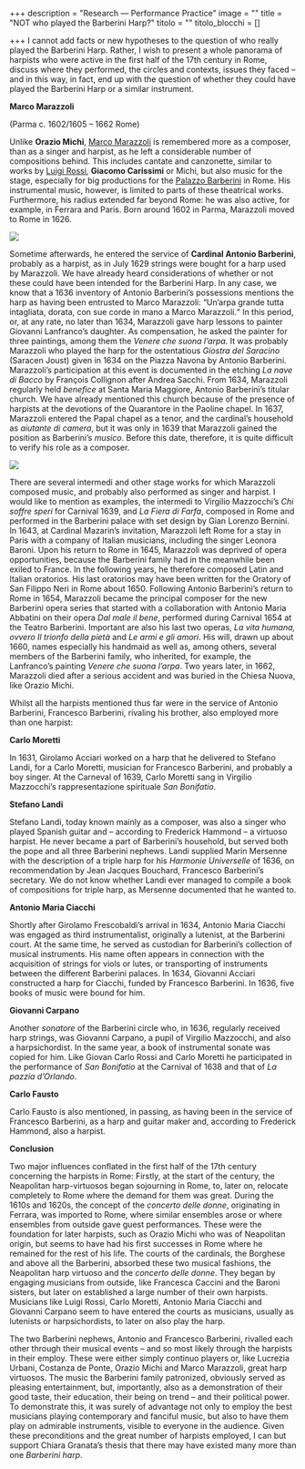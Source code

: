 +++
description = "Research — Performance Practice"
image = ""
title = "NOT who played the Barberini Harp?"
titolo = ""
titolo_blocchi = []

+++
I cannot add facts or new hypotheses to the question of who really played the Barberini Harp. Rather, I wish to present a whole panorama of harpists who were active in the first half of the 17th century in Rome, discuss where they performed, the circles and contexts, issues they faced – and in this way, in fact, end up with the question of whether they could have played the Barberini Harp or a similar instrument.

**<span tag="HL_names">Marco Marazzoli</span>**

(Parma c. 1602/1605 – 1662 Rome)

Unlike **<span tag="HL_names">**Orazio Michi**</span>**, [Marco Marazzoli](https://it.wikipedia.org/wiki/Marco_Marazzoli "Marco Marazzoli") is remembered more as a composer, than as a singer and harpist, as he left a considerable number of compositions behind. This includes cantate and canzonette, similar to works by **<span tag="HL_names">**[Luigi Rossi](https://it.wikipedia.org/wiki/Luigi_Rossi "Luigi Rossi")**</span>**, **<span tag="HL_names">**Giacomo Carissimi**</span>** or Michi, but also music for the stage, especially for big productions for the [Palazzo Barberini](https://it.wikipedia.org/wiki/Palazzo_Barberini "Palazzo Barberini") in Rome. His instrumental music, however, is limited to parts of these theatrical works. Furthermore, his radius extended far beyond Rome: he was also active, for example, in Ferrara and Paris. Born around 1602 in Parma, Marazzoli moved to Rome in 1626.

![](/images/image.jpg)

Sometime afterwards, he entered the service of **<span tag="HL_names">**Cardinal Antonio Barberini**</span>**, probably as a harpist, as in July 1629 strings were bought for a harp used by Marazzoli. We have already heard considerations of whether or not these could have been intended for the Barberini Harp. In any case, we know that a 1636 inventory of Antonio Barberini’s possessions mentions the harp as having been entrusted to Marco Marazzoli: “Un’arpa grande tutta intagliata, dorata, con sue corde in mano a Marco Marazzoli.“ In this period, or, at any rate, no later than 1634, Marazzoli gave harp lessons to painter Giovanni Lanfranco’s daughter. As compensation, he asked the painter for three paintings, among them the _Venere che suona l’arpa_. It was probably Marazzoli who played the harp for the ostentatious _Giostra del Saracino_ (Saracen Joust) given in 1634 on the Piazza Navona by Antonio Barberini. Marazzoli’s participation at this event is documented in the etching _La nave di Bacco_ by François Collignon after Andrea Sacchi. From 1634, Marazzoli regularly held _benefice_ at Santa Maria Maggiore, Antonio Barberini’s titular church. We have already mentioned this church because of the presence of harpists at the devotions of the Quarantore in the Paoline chapel. In 1637, Marazzoli entered the Papal chapel as a tenor, and the cardinal’s household as _aiutante di camera_, but it was only in 1639 that Marazzoli gained the position as Barberini’s _musico_. Before this date, therefore, it is quite difficult to verify his role as a composer.

![](/images/img3.jpg)

There are several intermedi and other stage works for which Marazzoli composed music, and probably also performed as singer and harpist. I would like to mention as examples, the intermedi to Virgilio Mazzocchi’s _Chi soffre speri_ for Carnival 1639, and _La Fiera di Farfa_, composed in Rome and performed in the Barberini palace with set design by Gian Lorenzo Bernini. In 1643, at Cardinal Mazarin’s invitation, Marazzoli left Rome for a stay in Paris with a company of Italian musicians, including the singer Leonora Baroni. Upon his return to Rome in 1645, Marazzoli was deprived of opera opportunities, because the Barberini family had in the meanwhile been exiled to France. In the following years, he therefore composed Latin and Italian oratorios. His last oratorios may have been written for the Oratory of San Filippo Neri in Rome about 1650. Following Antonio Barberini’s return to Rome in 1654, Marazzoli became the principal composer for the new Barberini opera series that started with a collaboration with Antonio Maria Abbatini on their opera _Dal male il bene_, performed during Carnival 1654 at the Teatro Barberini. Important are also his last two operas, _La vita humana, ovvero Il trionfo della pietà_ and _Le armi e gli amori_. His will, drawn up about 1660, names especially his handmaid as well as, among others, several members of the Barberini family, who inherited, for example, the Lanfranco’s painting _Venere che suona l’arpa_. Two years later, in 1662, Marazzoli died after a serious accident and was buried in the Chiesa Nuova, like Orazio Michi.

Whilst all the harpists mentioned thus far were in the service of Antonio Barberini, Francesco Barberini, rivaling his brother, also employed more than one harpist:

**Carlo Moretti**

In 1631, Girolamo Acciari worked on a harp that he delivered to Stefano Landi, for a Carlo Moretti, musician for Francesco Barberini, and probably a boy singer. At the Carneval of 1639, Carlo Moretti sang in Virgilio Mazzocchi’s rappresentazione spirituale _San Bonifatio_.

**Stefano Landi**

Stefano Landi, today known mainly as a composer, was also a singer who played Spanish guitar and – according to Frederick Hammond – a virtuoso harpist. He never became a part of Barberini’s household, but served both the pope and all three Barberini nephews. Landi supplied Marin Mersenne with the description of a triple harp for his _Harmonie Universelle_ of 1636, on recommendation by Jean Jacques Bouchard, Francesco Barberini’s secretary. We do not know whether Landi ever managed to compile a book of compositions for triple harp, as Mersenne documented that he wanted to.

**Antonio Maria Ciacchi**

Shortly after Girolamo Frescobaldi’s arrival in 1634, Antonio Maria Ciacchi was engaged as third instrumentalist, originally a lutenist, at the Barberini court. At the same time, he served as custodian for Barberini’s collection of musical instruments. His name often appears in connection with the acquisition of strings for viols or lutes, or transporting of instruments between the different Barberini palaces. In 1634, Giovanni Acciari constructed a harp for Ciacchi, funded by Francesco Barberini. In 1636, five books of music were bound for him.

**Giovanni Carpano**

Another _sonatore_ of the Barberini circle who, in 1636, regularly received harp strings, was Giovanni Carpano, a pupil of Virgilio Mazzocchi, and also a harpsichordist. In the same year, a book of instrumental sonate was copied for him. Like Giovan Carlo Rossi and Carlo Moretti he participated in the performance of _San Bonifatio_ at the Carnival of 1638 and that of _La pazzia d’Orlando_.

**Carlo Fausto**

Carlo Fausto is also mentioned, in passing, as having been in the service of Francesco Barberini, as a harp and guitar maker and, according to Frederick Hammond, also a harpist.

**Conclusion**

Two major influences conflated in the first half of the 17th century concerning the harpists in Rome: Firstly, at the start of the century, the Neapolitan harp-virtuosos began sojourning in Rome, to, later on, relocate completely to Rome where the demand for them was great. During the 1610s and 1620s, the concept of the _concerto delle donne_, originating in Ferrara, was imported to Rome, where similar ensembles arose or where ensembles from outside gave guest performances. These were the foundation for later harpists, such as Orazio Michi who was of Neapolitan origin, but seems to have had his first successes in Rome where he remained for the rest of his life. The courts of the cardinals, the Borghese and above all the Barberini, absorbed these two musical fashions, the Neapolitan harp virtuoso and the _concerto delle donne_. They began by engaging musicians from outside, like Francesca Caccini and the Baroni sisters, but later on established a large number of their own harpists. Musicians like Luigi Rossi, Carlo Moretti, Antonio Maria Ciacchi and Giovanni Carpano seem to have entered the courts as musicians, usually as lutenists or harpsichordists, to later on also play the harp.

The two Barberini nephews, Antonio and Francesco Barberini, rivalled each other through their musical events – and so most likely through the harpists in their employ. These were either simply continuo players or, like Lucrezia Urbani, Costanza de Ponte, Orazio Michi and Marco Marazzoli, great harp virtuosos. The music the Barberini family patronized, obviously served as pleasing entertainment, but, importantly, also as a demonstration of their good taste, their education, their being on trend – and their political power. To demonstrate this, it was surely of advantage not only to employ the best musicians playing contemporary and fanciful music, but also to have them play on admirable instruments, visible to everyone in the audience. Given these preconditions and the great number of harpists employed, I can but support Chiara Granata’s thesis that there may have existed many more than one _Barberini harp_.